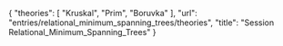 {
    "theories": [
        "Kruskal",
        "Prim",
        "Boruvka"
    ],
    "url": "entries/relational_minimum_spanning_trees/theories",
    "title": "Session Relational_Minimum_Spanning_Trees"
}